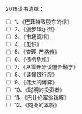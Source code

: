 2019读书清单：

- [ ] 1、《巴菲特致股东的信》
- [ ] 2、《漫步华尔街》
- [ ] 3、《市场真相》
- [ ] 4、《见识》
- [ ] 5、《查理-芒格传》
- [ ] 6、《债务危机》
- [ ] 7、《从零开始读懂金融学》
- [ ] 8、《读懂银行股》
- [ ] 9、《伟大的博弈》
- [ ] 10、《聪明的投资者》
- [ ] 11、《巴比伦富翁新解》
- [ ] 12、《商业的本质》